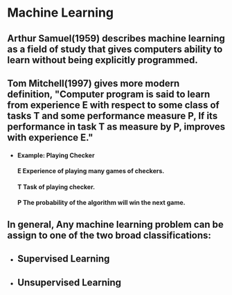 # Machine Learning

## Arthur Samuel(1959) describes machine learning as a field of study that gives computers ability to learn without being explicitly programmed.
## Tom Mitchell(1997) gives more modern definition, "Computer program is said to learn from experience E with respect to some class of tasks T and some performance measure P, If its performance in task T as measure by P, improves with experience E."

* #### Example: Playing Checker
    #### E Experience of playing many games of checkers.
    #### T Task of playing checker.
    #### P The probability of the algorithm will win the next game.

## In general, Any machine learning problem can be assign to one of the two broad classifications:
* ## Supervised Learning
* ## Unsupervised Learning 
